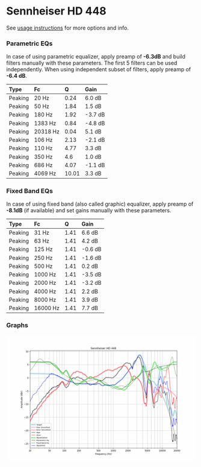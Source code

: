 # Sennheiser HD 448
See [usage instructions](https://github.com/jaakkopasanen/AutoEq#usage) for more options and info.

### Parametric EQs
In case of using parametric equalizer, apply preamp of **-6.3dB** and build filters manually
with these parameters. The first 5 filters can be used independently.
When using independent subset of filters, apply preamp of **-6.4 dB**.

| Type    | Fc       |     Q | Gain    |
|:--------|:---------|:------|:--------|
| Peaking | 20 Hz    |  0.24 | 6.0 dB  |
| Peaking | 50 Hz    |  1.84 | 1.5 dB  |
| Peaking | 180 Hz   |  1.92 | -3.7 dB |
| Peaking | 1383 Hz  |  0.84 | -4.8 dB |
| Peaking | 20318 Hz |  0.04 | 5.1 dB  |
| Peaking | 106 Hz   |  2.13 | -2.1 dB |
| Peaking | 110 Hz   |  4.77 | 3.3 dB  |
| Peaking | 350 Hz   |  4.6  | 1.0 dB  |
| Peaking | 686 Hz   |  4.07 | -1.1 dB |
| Peaking | 4069 Hz  | 10.01 | 3.3 dB  |

### Fixed Band EQs
In case of using fixed band (also called graphic) equalizer, apply preamp of **-8.1dB**
(if available) and set gains manually with these parameters.

| Type    | Fc       |    Q | Gain    |
|:--------|:---------|:-----|:--------|
| Peaking | 31 Hz    | 1.41 | 6.6 dB  |
| Peaking | 63 Hz    | 1.41 | 4.2 dB  |
| Peaking | 125 Hz   | 1.41 | -0.6 dB |
| Peaking | 250 Hz   | 1.41 | -1.6 dB |
| Peaking | 500 Hz   | 1.41 | 0.2 dB  |
| Peaking | 1000 Hz  | 1.41 | -3.5 dB |
| Peaking | 2000 Hz  | 1.41 | -3.2 dB |
| Peaking | 4000 Hz  | 1.41 | 2.2 dB  |
| Peaking | 8000 Hz  | 1.41 | 3.9 dB  |
| Peaking | 16000 Hz | 1.41 | 7.7 dB  |

### Graphs
![](./Sennheiser%20HD%20448.png)